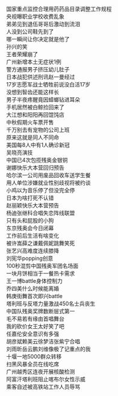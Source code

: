 国家重点监控合理用药药品目录调整工作规程  
央视曝职业学校收费乱象  
弟弟见到退伍哥哥后激动到流泪  
人没到公司鞋先到了  
哪一瞬间让你决定就是他了  
孙兴的笑  
王者荣耀崩了  
广州新增本土无症状1例  
警方通报男子挤压幼儿肚子  
日本战犯供述刑讯赵一曼经过  
17岁志愿军战士牺牲前说没白活17岁  
没想到智齿还能这样长  
男子半夜疼醒竟因蟑螂钻进耳朵  
手机居然被白鲸捡回来了  
大江想和阳阳再回馄饨店  
中秋假期火车票开售  
千万别去有宠物的公司上班  
原来这就是同人不同命  
美国每8人中有1人确诊新冠  
吴晓亮演技  
中国已4次包揽残奥金银铜  
谢娜快乐大本营回归预告  
哈尔滨一公司用废品回收车送学生餐  
用人单位涉嫌就业性别歧视将被约谈  
小鸡以为音乐停了但没完全停  
日本为啥打死不认错  
赵丽颖快乐大本营预告  
杨迪张继科合唱失恋阵线联盟  
只有头和屁股的小狗  
东京残奥会今日闭幕  
工作前后生活有啥变化  
被许嵩薛之谦戴佩妮跳舞笑死  
张艺兴高难度连续膝降  
刘宪华popping创意  
100秒混剪中国残奥军团名场面  
一块月饼相当于一餐热卡需求  
王一博battle身体控制力  
乔四美什么时候能离婚  
韩庚街舞首次即兴battle  
塔利班与反塔力量激战450名士兵丧生  
中国队残奥奖牌数断层式第一  
毛不易若有缘由首唱舞台  
我的砍价女王太好笑了吧  
任嘉伦安全意识有多强  
胡彦斌赖美云徐梦洁张紫宁合唱  
刘雨昕岳云鹏刘维像极了记重点的我  
十堰一地5000群众转移  
扫黑风暴全员在线吃席  
广州越秀区连夜开展核酸检测  
阿富汗塔利班阻止喀布尔女性示威  
乘客自述被高铁站工作人员辱骂  

